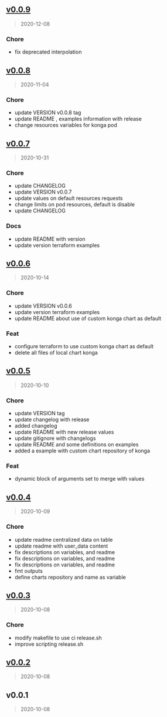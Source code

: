 
<a name="v0.0.9"></a>
## [v0.0.9](https://gitlab.com/bennuteam/terraform-helm-konga/compare/v0.0.8...v0.0.9)

> 2020-12-08

### Chore

* fix deprecated interpolation

<a name="v0.0.8"></a>
## [v0.0.8](https://gitlab.com/bennuteam/terraform-helm-konga/compare/v0.0.7...v0.0.8)

> 2020-11-04

### Chore

* update VERSION v0.0.8 tag
* update README , examples information with release
* change resources variables for konga pod


<a name="v0.0.7"></a>
## [v0.0.7](https://gitlab.com/bennuteam/terraform-helm-konga/compare/v0.0.6...v0.0.7)

> 2020-10-31

### Chore

* update CHANGELOG
* update VERSION v0.0.7
* update values on default resources requests
* change limits on pod resources, default is disable
* update CHANGELOG

### Docs

* update README with version
* update version terraform examples


<a name="v0.0.6"></a>
## [v0.0.6](https://gitlab.com/bennuteam/terraform-helm-konga/compare/v0.0.5...v0.0.6)

> 2020-10-14

### Chore

* update VERSION v0.0.6
* update version terraform examples
* update README about use of custom konga chart as default

### Feat

* configure terraform to use custom konga chart as default
* delete all files of local chart konga


<a name="v0.0.5"></a>
## [v0.0.5](https://gitlab.com/bennuteam/terraform-helm-konga/compare/v0.0.4...v0.0.5)

> 2020-10-10

### Chore

* update VERSION tag
* update changelog with release
* added changelog
* update README with new release values
* update gitignore with changelogs
* update README and some definitions on examples
* added a example with custom chart repository of konga

### Feat

* dynamic block of arguments set to merge with values


<a name="v0.0.4"></a>
## [v0.0.4](https://gitlab.com/bennuteam/terraform-helm-konga/compare/v0.0.3...v0.0.4)

> 2020-10-09

### Chore

* update readme centralized data on table
* update readme with user_data content
* fix descriptions on variables, and readme
* fix descriptions on variables, and readme
* fix descriptions on variables, and readme
* fmt outputs
* define charts repository and name as variable


<a name="v0.0.3"></a>
## [v0.0.3](https://gitlab.com/bennuteam/terraform-helm-konga/compare/v0.0.2...v0.0.3)

> 2020-10-08

### Chore

* modify makefile to use ci release.sh
* improve scripting release.sh


<a name="v0.0.2"></a>
## [v0.0.2](https://gitlab.com/bennuteam/terraform-helm-konga/compare/v0.0.1...v0.0.2)

> 2020-10-08


<a name="v0.0.1"></a>
## v0.0.1

> 2020-10-08

